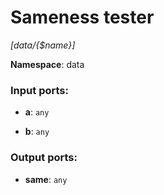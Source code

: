 # Sameness tester

_[data/{$name}]_

__Namespace__: data

### Input ports:

* __a__: ` any `


* __b__: ` any `

### Output ports:

* __same__: ` any `

